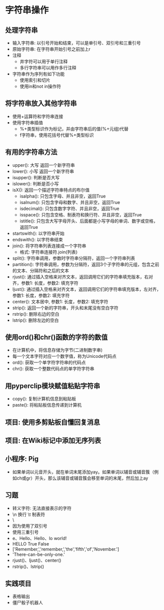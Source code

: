 # 字符串操作
## 处理字符串
- 输入字符串: 以引号开始和结束，可以是单引号、双引号和三重引号
- 原始字符串: 在字符串开始引号之前加上r
- 注释
    - 井字符可以用于单行注释
    - 多行字符串可以用作多行注释
- 字符串作为序列有如下功能
    - 使用索引和切片
    - 使用in和not in操作符
## 将字符串放入其他字符串
- 使用+运算符和字符串连接
- 使用字符串插值
    - %+类型标识作为标记，并由字符串后的值(%+元组)代替
    - f字符串，使用花括号代替%+类型标识
## 有用的字符串方法
- upper(): 大写 返回一个新字符串
- lower(): 小写 返回一个新字符串
- isupper(): 判断是否大写
- islower(): 判断是否小写
- isX(): 返回一个描述字符串特点的布尔值
    - isalpha(): 只包含字母、并且非空，返回True
    - isalnum(): 只包含字母和数字、并且非空，返回True
    - isdecimal(): 只包含数字字符、并且非空，返回True
    - isspace(): 只包含空格、制表符和换行符、并且非空，返回True
    - istitle(): 只包含大写字母开头、后面都是小写字母的单词、数字或空格，返回True
- startswith(): 以字符串开始
- endswith(): 以字符串结束
- join(): 将字符串列表连接成一个字符串
    - 格式: 字符串连接符.join(列表)
- split(): 字符串调用，参数时字符串分隔符，返回一个字符串列表
- partition(): 字符串调用，参数为分隔符，返回3个子字符串的元组，包含之前的文本、分隔符和之后的文本
- rjust():  通过插入空格来对齐文本，返回调用它们的字符串填充版本，右对齐，参数1: 长度，参数2: 填充字符
- ljust(): 通过插入空格来对齐文本，返回调用它们的字符串填充版本，左对齐，参数1: 长度，参数2: 填充字符
- center(): 文本居中, 参数1: 长度，参数2: 填充字符
- strip(): 返回一个新的字符串，开头和末尾没有空白字符
- rstrip(): 删除右边的空白
- lstrip(): 删除左边的空白
## 使用ord()和chr()函数的字符的数值
- 在计算机中，将信息存储为字节(二进制数字串)
- 每一个文本字符对应一个数字值，称为Unicode代码点
- ord(): 获取一个单字符字符串的代码点
- chr(): 获取一个整数代码点的单字符字符串
## 用pyperclip模块赋值粘贴字符串
- copy(): 复制计算机信息到粘贴板
- paste(): 将粘贴板信息传递到计算机
## 项目: 使用多剪贴板自懂回复消息
## 项目: 在Wiki标记中添加无序列表
## 小程序: Pig 
- 如果单词以元音开头，就在单词末尾添加yay。如果单词以辅音或辅音簇（例如ch或gr）开头，那么该辅音或辅音簇会移至单词的末尾，然后加上ay
## 习题
- 转义字符: 无法直接表示的字符
- \n 换行 \t 制表符
- \\
- 因为使用了双引号
- 使用三重引号
- e、Hello、Hello、lo world!
- HELLO True False
- ['Remember,','remember,','the','fifth','of','November.']
- 'There-can-be-only-one.'
- rjust()、ljust()、center()
- rstrip()、lstrip()
## 实践项目
- 表格输出
- 僵尸骰子机器人